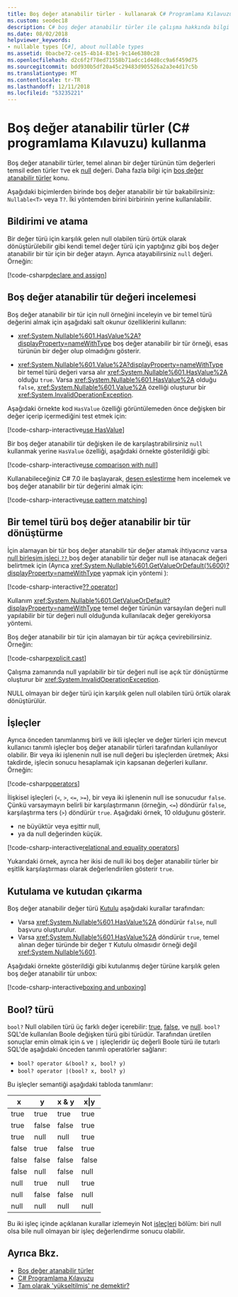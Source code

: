 ```yaml
---
title: Boş değer atanabilir türler - kullanarak C# Programlama Kılavuzu
ms.custom: seodec18
description: C# boş değer atanabilir türler ile çalışma hakkında bilgi edinin
ms.date: 08/02/2018
helpviewer_keywords:
- nullable types [C#], about nullable types
ms.assetid: 0bacbe72-ce15-4b14-83e1-9c14e6380c28
ms.openlocfilehash: d2c6f2f78ed71558b71adcc1d4d8cc9a6f459d75
ms.sourcegitcommit: bdd930b5df20a45c29483d905526a2a3e4d17c5b
ms.translationtype: MT
ms.contentlocale: tr-TR
ms.lasthandoff: 12/11/2018
ms.locfileid: "53235221"
---
```

# <a name="using-nullable-types-c-programming-guide"></a>Boş değer atanabilir türler (C# programlama Kılavuzu) kullanma

Boş değer atanabilir türler, temel alınan bir değer türünün tüm değerleri temsil eden türler `T`ve ek [null](../../language-reference/keywords/null.md) değeri. Daha fazla bilgi için [boş değer atanabilir türler](index.md) konu.

Aşağıdaki biçimlerden birinde boş değer atanabilir bir tür bakabilirsiniz: `Nullable<T>` veya `T?`. İki yöntemden birini birbirinin yerine kullanılabilir.  
  
## <a name="declaration-and-assignment"></a>Bildirimi ve atama

Bir değer türü için karşılık gelen null olabilen türü örtük olarak dönüştürülebilir gibi kendi temel değer türü için yaptığınız gibi boş değer atanabilir bir tür için bir değer atayın. Ayrıca atayabilirsiniz `null` değeri.  Örneğin:
  
[!code-csharp[declare and assign](../../../../samples/snippets/csharp/programming-guide/nullable-types/NullableTypesUsage.cs#1)]

## <a name="examination-of-a-nullable-type-value"></a>Boş değer atanabilir tür değeri incelemesi

Boş değer atanabilir bir tür için null örneğini inceleyin ve bir temel türü değerini almak için aşağıdaki salt okunur özelliklerini kullanın:  
  
- <xref:System.Nullable%601.HasValue%2A?displayProperty=nameWithType> boş değer atanabilir bir tür örneği, esas türünün bir değer olup olmadığını gösterir.
  
- <xref:System.Nullable%601.Value%2A?displayProperty=nameWithType> bir temel türü değeri varsa alır <xref:System.Nullable%601.HasValue%2A> olduğu `true`. Varsa <xref:System.Nullable%601.HasValue%2A> olduğu `false`, <xref:System.Nullable%601.Value%2A> özelliği oluşturur bir <xref:System.InvalidOperationException>.
  
Aşağıdaki örnekte kod `HasValue` özelliği görüntülemeden önce değişken bir değer içerip içermediğini test etmek için:
  
[!code-csharp-interactive[use HasValue](../../../../samples/snippets/csharp/programming-guide/nullable-types/NullableTypesUsage.cs#2)]
  
Bir boş değer atanabilir tür değişken ile de karşılaştırabilirsiniz `null` kullanmak yerine `HasValue` özelliği, aşağıdaki örnekte gösterildiği gibi:  
  
[!code-csharp-interactive[use comparison with null](../../../../samples/snippets/csharp/programming-guide/nullable-types/NullableTypesUsage.cs#3)]

Kullanabileceğiniz C# 7.0 ile başlayarak, [desen eşleştirme](../../pattern-matching.md) hem incelemek ve boş değer atanabilir bir tür değerini almak için:

[!code-csharp-interactive[use pattern matching](../../../../samples/snippets/csharp/programming-guide/nullable-types/NullableTypesUsage.cs#4)]

## <a name="conversion-from-a-nullable-type-to-an-underlying-type"></a>Bir temel türü boş değer atanabilir bir tür dönüştürme

İçin alamayan bir tür boş değer atanabilir tür değer atamak ihtiyacınız varsa [null birleşim işleci `??` ](../../language-reference/operators/null-coalescing-operator.md) boş değer atanabilir tür değer null ise atanacak değeri belirtmek için (Ayrıca <xref:System.Nullable%601.GetValueOrDefault(%600)?displayProperty=nameWithType> yapmak için yöntemi ):
  
[!code-csharp-interactive[?? operator](../../../../samples/snippets/csharp/programming-guide/nullable-types/NullableTypesUsage.cs#5)]

Kullanım <xref:System.Nullable%601.GetValueOrDefault?displayProperty=nameWithType> temel değer türünün varsayılan değeri null yapılabilir bir tür değeri null olduğunda kullanılacak değer gerekiyorsa yöntemi.
  
Boş değer atanabilir bir tür için alamayan bir tür açıkça çevirebilirsiniz. Örneğin:  
  
[!code-csharp[explicit cast](../../../../samples/snippets/csharp/programming-guide/nullable-types/NullableTypesUsage.cs#6)]

Çalışma zamanında null yapılabilir bir tür değeri null ise açık tür dönüştürme oluşturur bir <xref:System.InvalidOperationException>.

NULL olmayan bir değer türü için karşılık gelen null olabilen türü örtük olarak dönüştürülür.
  
## <a name="operators"></a>İşleçler

Ayrıca önceden tanımlanmış birli ve ikili işleçler ve değer türleri için mevcut kullanıcı tanımlı işleçler boş değer atanabilir türleri tarafından kullanılıyor olabilir. Bir veya iki işlenenin null ise null değeri bu işleçlerden üretmek; Aksi takdirde, işlecin sonucu hesaplamak için kapsanan değerleri kullanır. Örneğin:  
  
[!code-csharp[operators](../../../../samples/snippets/csharp/programming-guide/nullable-types/NullableTypesUsage.cs#7)]
  
İlişkisel işleçleri (`<`, `>`, `<=`, `>=`), bir veya iki işlenenin null ise sonucudur `false`. Çünkü varsaymayın belirli bir karşılaştırmanın (örneğin, `<=`) döndürür `false`, karşılaştırma ters (`>`) döndürür `true`. Aşağıdaki örnek, 10 olduğunu gösterir.

- ne büyüktür veya eşittir null,
- ya da null değerinden küçük.
  
[!code-csharp-interactive[relational and equality operators](../../../../samples/snippets/csharp/programming-guide/nullable-types/NullableTypesUsage.cs#8)]
  
Yukarıdaki örnek, ayrıca her ikisi de null iki boş değer atanabilir türler bir eşitlik karşılaştırması olarak değerlendirilen gösterir `true`.

## <a name="boxing-and-unboxing"></a>Kutulama ve kutudan çıkarma

Boş değer atanabilir değer türü [Kutulu](../types/boxing-and-unboxing.md) aşağıdaki kurallar tarafından:

- Varsa <xref:System.Nullable%601.HasValue%2A> döndürür `false`, null başvuru oluşturulur.  
- Varsa <xref:System.Nullable%601.HasValue%2A> döndürür `true`, temel alınan değer türünde bir değer `T` Kutulu olmasıdır örneği değil <xref:System.Nullable%601>.

Aşağıdaki örnekte gösterildiği gibi kutulanmış değer türüne karşılık gelen boş değer atanabilir tür unbox:

[!code-csharp-interactive[boxing and unboxing](../../../../samples/snippets/csharp/programming-guide/nullable-types/NullableTypesUsage.cs#9)]

## <a name="the-bool-type"></a>Bool? türü

`bool?` Null olabilen türü üç farklı değer içerebilir: [true](../../language-reference/keywords/true-literal.md), [false](../../language-reference/keywords/false-literal.md), ve [null](../../language-reference/keywords/null.md). `bool?` SQL'de kullanılan Boole değişken türü gibi türüdür. Tarafından üretilen sonuçlar emin olmak için `&` ve `|` işleçleridir üç değerli Boole türü ile tutarlı SQL'de aşağıdaki önceden tanımlı operatörler sağlanır:

- `bool? operator &(bool? x, bool? y)`  
- `bool? operator |(bool? x, bool? y)`  
  
Bu işleçler semantiği aşağıdaki tabloda tanımlanır:  
  
|x|y|x & y|x&#124;y|  
|-------|-------|---------|--------------|  
|true|true|true|true|  
|true|false|false|true|  
|true|null|null|true|  
|false|true|false|true|  
|false|false|false|false|  
|false|null|false|null|  
|null|true|null|true|  
|null|false|false|null|  
|null|null|null|null|  

Bu iki işleç içinde açıklanan kurallar izlemeyin Not [işleçleri](#operators) bölüm: biri null olsa bile null olmayan bir işleç değerlendirme sonucu olabilir.
  
## <a name="see-also"></a>Ayrıca Bkz.

- [Boş değer atanabilir türler](index.md)  
- [C# Programlama Kılavuzu](../../programming-guide/index.md)  
- [Tam olarak 'yükseltilmiş' ne demektir?](https://blogs.msdn.microsoft.com/ericlippert/2007/06/27/what-exactly-does-lifted-mean/)  

